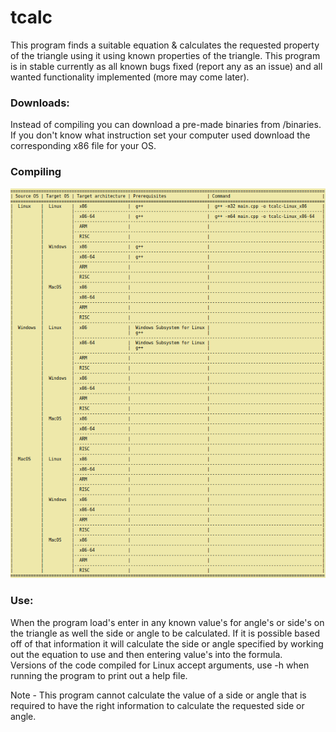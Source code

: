 # tcalc
This program finds a suitable equation & calculates the requested property of the triangle using it using known properties of the triangle.
This program is in stable currently as all known bugs fixed (report any as an issue) and all wanted functionality implemented (more may come later).

### Downloads:  
Instead of compiling you can download a pre-made binaries from /binaries.
If you don't know what instruction set your computer used download the corresponding x86 file for your OS.

### Compiling

<!--
===========================================================================================================================
| Source OS | Target OS | Target architecture | Prerequisites                | Command                                    |
===========================================================================================================================
|  Linux    |  Linux    |  x86                |  g++                         |  g++ -m32 main.cpp -o tcalc-Linux_x86      |
|           |           |-------------------------------------------------------------------------------------------------|
|           |           |  x86-64             |  g++                         |  g++ -m64 main.cpp -o tcalc-Linux_x86-64   |
|           |           |-------------------------------------------------------------------------------------------------|
|           |           |  ARM                |                              |                                            |
|           |           |-------------------------------------------------------------------------------------------------|
|           |           |  RISC               |                              |                                            |
|           |           |-------------------------------------------------------------------------------------------------|
|           |  Windows  |  x86                |  g++                         |                                            |
|           |           |-------------------------------------------------------------------------------------------------|
|           |           |  x86-64             |  g++                         |                                            |
|           |           |-------------------------------------------------------------------------------------------------|
|           |           |  ARM                |                              |                                            |
|           |           |-------------------------------------------------------------------------------------------------|
|           |           |  RISC               |                              |                                            |
|           |           |-------------------------------------------------------------------------------------------------|
|           |  MacOS    |  x86                |                              |                                            |
|           |           |-------------------------------------------------------------------------------------------------|
|           |           |  x86-64             |                              |                                            |
|           |           |-------------------------------------------------------------------------------------------------|
|           |           |  ARM                |                              |                                            |
|           |           |-------------------------------------------------------------------------------------------------|
|           |           |  RISC               |                              |                                            |
|           |           |-------------------------------------------------------------------------------------------------|
|  Windows  |  Linux    |  x86                |  Windows Subsystem for Linux |                                            |
|           |           |                     |  g++                         |                                            |
|           |           |-------------------------------------------------------------------------------------------------|
|           |           |  x86-64             |  Windows Subsystem for Linux |                                            |
|           |           |                     |  g++                         |                                            |
|           |           |-------------------------------------------------------------------------------------------------|
|           |           |  ARM                |                              |                                            |
|           |           |-------------------------------------------------------------------------------------------------|
|           |           |  RISC               |                              |                                            |
|           |           |-------------------------------------------------------------------------------------------------|
|           |  Windows  |  x86                |                              |                                            |
|           |           |-------------------------------------------------------------------------------------------------|
|           |           |  x86-64             |                              |                                            |
|           |           |-------------------------------------------------------------------------------------------------|
|           |           |  ARM                |                              |                                            |
|           |           |-------------------------------------------------------------------------------------------------|
|           |           |  RISC               |                              |                                            |
|           |           |-------------------------------------------------------------------------------------------------|
|           |  MacOS    |  x86                |                              |                                            |
|           |           |-------------------------------------------------------------------------------------------------|
|           |           |  x86-64             |                              |                                            |
|           |           |-------------------------------------------------------------------------------------------------|
|           |           |  ARM                |                              |                                            |
|           |           |-------------------------------------------------------------------------------------------------|
|           |           |  RISC               |                              |                                            |
|           |           |-------------------------------------------------------------------------------------------------|
|  MacOS    |  Linux    |  x86                |                              |                                            |
|           |           |-------------------------------------------------------------------------------------------------|
|           |           |  x86-64             |                              |                                            |
|           |           |-------------------------------------------------------------------------------------------------|
|           |           |  ARM                |                              |                                            |
|           |           |-------------------------------------------------------------------------------------------------|
|           |           |  RISC               |                              |                                            |
|           |           |-------------------------------------------------------------------------------------------------|
|           |  Windows  |  x86                |                              |                                            |
|           |           |-------------------------------------------------------------------------------------------------|
|           |           |  x86-64             |                              |                                            |
|           |           |-------------------------------------------------------------------------------------------------|
|           |           |  ARM                |                              |                                            |
|           |           |-------------------------------------------------------------------------------------------------|
|           |           |  RISC               |                              |                                            |
|           |           |-------------------------------------------------------------------------------------------------|
|           |  MacOS    |  x86                |                              |                                            |
|           |           |-------------------------------------------------------------------------------------------------|
|           |           |  x86-64             |                              |                                            |
|           |           |-------------------------------------------------------------------------------------------------|
|           |           |  ARM                |                              |                                            |
|           |           |-------------------------------------------------------------------------------------------------|
|           |           |  RISC               |                              |                                            |
===========================================================================================================================
-->

![Compiling](https://github.com/Kepler7894i/tcalc/blob/dev/docs/compiling.png?raw=true)

### Use:  
When the program load's enter in any known value's for angle's or side's on the triangle as well the side or angle to be calculated. If it is possible based off of that information it will calculate the side or angle specified by working out the equation to use and then entering value's into the formula.  
Versions of the code compiled for Linux accept arguments, use -h when running the program to print out a help file.

Note - This program cannot calculate the value of a side or angle that is required to have the right information to calculate the requested side or angle.
